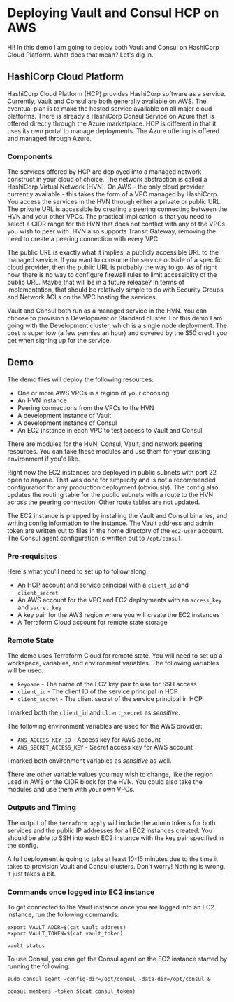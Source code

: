 # Deploying Vault and Consul HCP on AWS

Hi! In this demo I am going to deploy both Vault and Consul on HashiCorp Cloud Platform. What does that mean? Let's dig in.

## HashiCorp Cloud Platform

HashiCorp Cloud Platform (HCP) provides HashiCorp software as a service. Currently, Vault and Consul are both generally available on AWS. The eventual plan is to make the hosted service available on all major cloud platforms. There is already a HashiCorp Consul Service on Azure that is offered directly through the Azure marketplace. HCP is different in that it uses its own portal to manage deployments. The Azure offering is offered and managed through Azure. 

### Components

The services offered by HCP are deployed into a managed network construct in your cloud of choice. The network abstraction is called a HashiCorp Virtual Network (HVN). On AWS - the only cloud provider currently available - this takes the form of a VPC managed by HashiCorp. You access the services in the HVN through either a private or public URL. The private URL is accessible by creating a peering connecting between the HVN and your other VPCs. The practical implication is that you need to select a CIDR range for the HVN that does not conflict with any of the VPCs you wish to peer with. HVN also supports Transit Gateway, removing the need to create a peering connection with every VPC.

The public URL is exactly what it implies, a publicly accessible URL to the managed service. If you want to consume the service outside of a specific cloud provider, then the public URL is probably the way to go. As of right now, there is no way to configure firewall rules to limit accessiblity of the public URL. Maybe that will be in a future release? In terms of implementation, that should be relatively simple to do with Security Groups and Network ACLs on the VPC hosting the services.

Vault and Consul both run as a managed service in the HVN. You can choose to provision a Development or Standard cluster. For this demo I am going with the Development cluster, which is a single node deployment. The cost is super low (a few pennies an hour) and covered by the $50 credit you get when signing up for the service.

## Demo

The demo files will deploy the following resources:

* One or more AWS VPCs in a region of your choosing
* An HVN instance
* Peering connections from the VPCs to the HVN
* A development instance of Vault
* A development instance of Consul
* An EC2 instance in each VPC to test access to Vault and Consul

There are modules for the HVN, Consul, Vault, and network peering resources. You can take these modules and use them for your existing environment if you'd like.

Right now the EC2 instances are deployed in public subnets with port 22 open to anyone. That was done for simplicity and is not a recommended configuration for any production deployment (obviously). The config also updates the routing table for the public subnets with a route to the HVN across the peering connection. Other route tables are not updated. 

The EC2 instance is prepped by installing the Vault and Consul binaries, and writing config information to the instance. The Vault address and admin token are written out to files in the home directory of the `ec2-user` account. The Consul agent configuration is written out to `/opt/consul`.

### Pre-requisites

Here's what you'll need to set up to follow along:

* An HCP account and service principal with a `client_id` and `client_secret`
* An AWS account for the VPC and EC2 deployments with an `access_key` and `secret_key`
* A key pair for the AWS region where you will create the EC2 instances
* A Terraform Cloud account for remote state storage

### Remote State

The demo uses Terraform Cloud for remote state. You will need to set up a workspace, variables, and environment variables. The following variables will be used:

* `keyname` - The name of the EC2 key pair to use for SSH access
* `client_id` - The client ID of the service principal in HCP
* `client_secret` - The client secret of the service principal in HCP

I marked both the `client_id` and `client_secret` as *sensitive*.

The following environment variables are used for the AWS provider:

* `AWS_ACCESS_KEY_ID` - Access key for AWS account
* `AWS_SECRET_ACCESS_KEY` - Secret access key for AWS account

I marked both environment variables as *sensitive* as well.

There are other variable values you may wish to change, like the region used in AWS or the CIDR block for the HVN. You could also take the modules and use them with your own VPCs.

### Outputs and Timing

The output of the `terraform apply` will include the admin tokens for both services and the public IP addresses for all EC2 instances created. You should be able to SSH into each EC2 instance with the key pair specified in the config.

A full deployment is going to take at least 10-15 minutes due to the time it takes to provision Vault and Consul clusters. Don't worry! Nothing is wrong, it just takes a bit.

### Commands once logged into EC2 instance

To get connected to the Vault instance once you are logged into an EC2 instance, run the following commands:

```
export VAULT_ADDR=$(cat vault_address)
export VAULT_TOKEN=$(cat vault_token)

vault status
```

To use Consul, you can get the Consul agent on the EC2 instance started by running the following:

```
sudo consul agent -config-dir=/opt/consul -data-dir=/opt/consul &

consul members -token $(cat consul_token)
```

